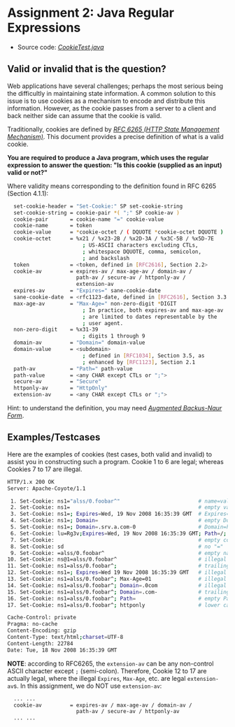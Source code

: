 # Assignment 2: Java Regular Expressions

  - Source code: [*CookieTest.java*][Code1]


## Valid or invalid that is the question?

Web applications have several challenges; perhaps the most serious being the difficultly in maintaining state
information. A common solution to this issue is to use cookies as a mechanism to encode and distribute this information.
However, as the cookie passes from a server to a client and back neither side can assume that the cookie is valid.

Traditionally, cookies are defined by [*RFC 6265 (HTTP State Management Mechanism)*][RFC6265]. This document provides a
precise definition of what is a valid cookie.

**You are required to produce a Java program, which uses the regular expression to answer the question: "Is this cookie
(supplied as an input) valid or not?"**

Where validity means corresponding to the definition found in RFC 6265 (Section 4.1.1):

```sh
  set-cookie-header = "Set-Cookie:" SP set-cookie-string
  set-cookie-string = cookie-pair *( ";" SP cookie-av )
  cookie-pair       = cookie-name "=" cookie-value
  cookie-name       = token
  cookie-value      = *cookie-octet / ( DQUOTE *cookie-octet DQUOTE )
  cookie-octet      = %x21 / %x23-2B / %x2D-3A / %x3C-5B / %x5D-7E
                        ; US-ASCII characters excluding CTLs,
                        ; whitespace DQUOTE, comma, semicolon,
                        ; and backslash
  token             = <token, defined in [RFC2616], Section 2.2>
  cookie-av         = expires-av / max-age-av / domain-av /
                      path-av / secure-av / httponly-av /
                      extension-av
  expires-av        = "Expires=" sane-cookie-date
  sane-cookie-date  = <rfc1123-date, defined in [RFC2616], Section 3.3.1>
  max-age-av        = "Max-Age=" non-zero-digit *DIGIT
                        ; In practice, both expires-av and max-age-av
                        ; are limited to dates representable by the
                        ; user agent.
  non-zero-digit    = %x31-39
                        ; digits 1 through 9
  domain-av         = "Domain=" domain-value
  domain-value      = <subdomain>
                        ; defined in [RFC1034], Section 3.5, as
                        ; enhanced by [RFC1123], Section 2.1
  path-av           = "Path=" path-value
  path-value        = <any CHAR except CTLs or ";">
  secure-av         = "Secure"
  httponly-av       = "HttpOnly"
  extension-av      = <any CHAR except CTLs or ";">
```

Hint: to understand the definition, you may need [*Augmented Backus-Naur Form*][A-BNF].


## Examples/Testcases

Here are the examples of cookies (test cases, both valid and invalid) to assist you in constructing such a program.
Cookie 1 to 6 are legal; whereas Cookies 7 to 17 are illegal.

```sh
HTTP/1.x 200 OK
Server: Apache-Coyote/1.1

 1. Set-Cookie: ns1="alss/0.foobar^"                         # name=value
 2. Set-Cookie: ns1=                                         # empty value
 3. Set-Cookie: ns1=; Expires=Wed, 19 Nov 2008 16:35:39 GMT  # Expires=time_stamp
 4. Set-Cookie: ns1=; Domain=                                # empty Domain
 5. Set-Cookie: ns1=; Domain=.srv.a.com-0                    # Domain=host_name
 6. Set-Cookie: lu=Rg3v;Expires=Wed, 19 Nov 2008 16:35:39 GMT; Path=/; Domain=.example.com; HttpOnly
 7. Set-Cookie:                                              # empty cookie-pair
 8. Set-Cookie: sd                                           # no "="
 9. Set-Cookie: =alss/0.foobar^                              # empty name
10. Set-Cookie: ns@1=alss/0.foobar^                          # illegal name
11. Set-Cookie: ns1=alss/0.foobar^;                          # trailing ";"
12. Set-Cookie: ns1=; Expires=Wed 19 Nov 2008 16:35:39 GMT   # illegal Expires value
13. Set-Cookie: ns1=alss/0.foobar^; Max-Age=01               # illegal Max-Age: starting 0
14. Set-Cookie: ns1=alss/0.foobar^; Domain=.0com             # illegal Domain: starting 0
15. Set-Cookie: ns1=alss/0.foobar^; Domain=.com-             # trailing non-letter-digit Domain
16. Set-Cookie: ns1=alss/0.foobar^; Path=                    # empty Path
17. Set-Cookie: ns1=alss/0.foobar^; httponly                 # lower case of "HttpOnly"

Cache-Control: private
Pragma: no-cache
Content-Encoding: gzip
Content-Type: text/html;charset=UTF-8
Content-Length: 22784
Date: Tue, 18 Nov 2008 16:35:39 GMT
```

**NOTE**: according to RFC6265, the `extension-av` can be any non-control ASCII character except `;` (semi-colon).
Therefore, Cookie 12 to 17 are actually legal, where the illegal `Expires`, `Max-Age`, etc. are legal `extension-av`s.
In this assignment, we do NOT use `extension-av`:

```sh
  ... ...
  cookie-av         = expires-av / max-age-av / domain-av /
                      path-av / secure-av / httponly-av
  ... ...
```


[Code1]: https://github.com/MarcoXZh/OOPJavaCourse/blob/master/Assignment2%20Java%20Regular%20Expressions/CookieTest.java
[RFC6265]: http://tools.ietf.org/html/rfc6265
[A-BNF]: https://en.wikipedia.org/wiki/Augmented_Backus%E2%80%93Naur_Form
